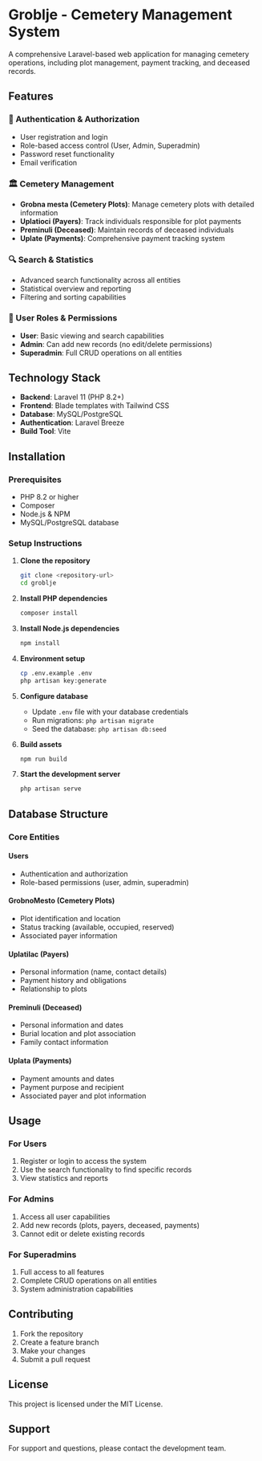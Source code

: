 # Groblje - Cemetery Management System

A comprehensive Laravel-based web application for managing cemetery operations, including plot management, payment tracking, and deceased records.

## Features

### 🔐 Authentication & Authorization
- User registration and login
- Role-based access control (User, Admin, Superadmin)
- Password reset functionality
- Email verification

### 🏛️ Cemetery Management
- **Grobna mesta (Cemetery Plots)**: Manage cemetery plots with detailed information
- **Uplatioci (Payers)**: Track individuals responsible for plot payments
- **Preminuli (Deceased)**: Maintain records of deceased individuals
- **Uplate (Payments)**: Comprehensive payment tracking system

### 🔍 Search & Statistics
- Advanced search functionality across all entities
- Statistical overview and reporting
- Filtering and sorting capabilities

### 👥 User Roles & Permissions
- **User**: Basic viewing and search capabilities
- **Admin**: Can add new records (no edit/delete permissions)
- **Superadmin**: Full CRUD operations on all entities

## Technology Stack

- **Backend**: Laravel 11 (PHP 8.2+)
- **Frontend**: Blade templates with Tailwind CSS
- **Database**: MySQL/PostgreSQL
- **Authentication**: Laravel Breeze
- **Build Tool**: Vite

## Installation

### Prerequisites
- PHP 8.2 or higher
- Composer
- Node.js & NPM
- MySQL/PostgreSQL database

### Setup Instructions

1. **Clone the repository**
   ```bash
   git clone <repository-url>
   cd groblje
   ```

2. **Install PHP dependencies**
   ```bash
   composer install
   ```

3. **Install Node.js dependencies**
   ```bash
   npm install
   ```

4. **Environment setup**
   ```bash
   cp .env.example .env
   php artisan key:generate
   ```

5. **Configure database**
   - Update `.env` file with your database credentials
   - Run migrations: `php artisan migrate`
   - Seed the database: `php artisan db:seed`

6. **Build assets**
   ```bash
   npm run build
   ```

7. **Start the development server**
   ```bash
   php artisan serve
   ```

## Database Structure

### Core Entities

#### Users
- Authentication and authorization
- Role-based permissions (user, admin, superadmin)

#### GrobnoMesto (Cemetery Plots)
- Plot identification and location
- Status tracking (available, occupied, reserved)
- Associated payer information

#### Uplatilac (Payers)
- Personal information (name, contact details)
- Payment history and obligations
- Relationship to plots

#### Preminuli (Deceased)
- Personal information and dates
- Burial location and plot association
- Family contact information

#### Uplata (Payments)
- Payment amounts and dates
- Payment purpose and recipient
- Associated payer and plot information

## Usage

### For Users
1. Register or login to access the system
2. Use the search functionality to find specific records
3. View statistics and reports

### For Admins
1. Access all user capabilities
2. Add new records (plots, payers, deceased, payments)
3. Cannot edit or delete existing records

### For Superadmins
1. Full access to all features
2. Complete CRUD operations on all entities
3. System administration capabilities

## Contributing

1. Fork the repository
2. Create a feature branch
3. Make your changes
4. Submit a pull request

## License

This project is licensed under the MIT License.

## Support

For support and questions, please contact the development team.
